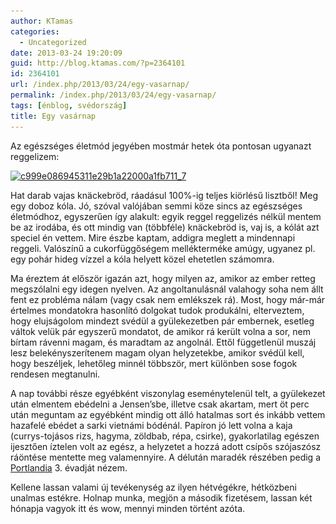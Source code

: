 ```yaml
---
author: KTamas
categories:
  - Uncategorized
date: 2013-03-24 19:20:09
guid: http://blog.ktamas.com/?p=2364101
id: 2364101
url: /index.php/2013/03/24/egy-vasarnap/
permalink: /index.php/2013/03/24/egy-vasarnap/
tags: [énblog, svédország]
title: Egy vasárnap
---
```


Az egészséges életmód jegyében mostmár hetek óta pontosan ugyanazt reggelizem:

[<img src="/wp-content/uploads/2013/03/c999e086945311e29b1a22000a1fb711_7.jpg" alt="c999e086945311e29b1a22000a1fb711_7" width="612" height="612" class="aligncenter size-full wp-image-2364121" srcset="/wp-content/uploads/2013/03/c999e086945311e29b1a22000a1fb711_7.jpg 612w, /wp-content/uploads/2013/03/c999e086945311e29b1a22000a1fb711_7-150x150.jpg 150w, /wp-content/uploads/2013/03/c999e086945311e29b1a22000a1fb711_7-300x300.jpg 300w" sizes="(max-width: 612px) 100vw, 612px" />](/wp-content/uploads/2013/03/c999e086945311e29b1a22000a1fb711_7.jpg)

Hat darab vajas knäckebröd, ráadásul 100%-ig teljes kiörlésű lisztből! Meg egy doboz kóla. Jó, szóval valójában semmi köze sincs az egészséges életmódhoz, egyszerűen így alakult: egyik reggel reggelizés nélkül mentem be az irodába, és ott mindig van (többféle) knäckebröd is, vaj is, a kólát azt speciel én vettem. Mire észbe kaptam, addigra meglett a mindennapi reggeli. Valószínű a cukorfüggőségem mellékterméke amúgy, ugyanez pl. egy pohár hideg vízzel a kóla helyett közel ehetetlen számomra.

Ma éreztem át először igazán azt, hogy milyen az, amikor az ember retteg megszólalni egy idegen nyelven. Az angoltanulásnál valahogy soha nem állt fent ez probléma nálam (vagy csak nem emlékszek rá). Most, hogy már-már értelmes mondatokra hasonlító dolgokat tudok produkálni, elterveztem, hogy elujságolom mindezt svédül a gyülekezetben pár embernek, esetleg váltok velük pár egyszerű mondatot, de amikor rá került volna a sor, nem bírtam rávenni magam, és maradtam az angolnál. Ettől függetlenül muszáj lesz belekényszerítenem magam olyan helyzetekbe, amikor svédül kell, hogy beszéljek, lehetőleg minnél többször, mert különben sose fogok rendesen megtanulni.

A nap további része egyébként viszonylag eseménytelenül telt, a gyülekezet után elmentem ebédelni a Jensen&#8217;sbe, illetve csak akartam, mert öt perc után meguntam az egyébként mindig ott álló hatalmas sort és inkább vettem hazafelé ebédet a sarki vietnámi bódénál. Papíron jó lett volna a kaja (currys-tojásos rizs, hagyma, zöldbab, répa, csirke), gyakorlatilag egészen ijesztően íztelen volt az egész, a helyzetet a hozzá adott csípős szójaszósz ráöntése mentette meg valamennyire. A délután maradék részében pedig a [Portlandia](http://en.wikipedia.org/wiki/Portlandia_(TV_series)) 3. évadját nézem.

Kellene lassan valami új tevékenység az ilyen hétvégékre, hétközbeni unalmas estékre. Holnap munka, megjön a második fizetésem, lassan két hónapja vagyok itt és wow, mennyi minden történt azóta.
